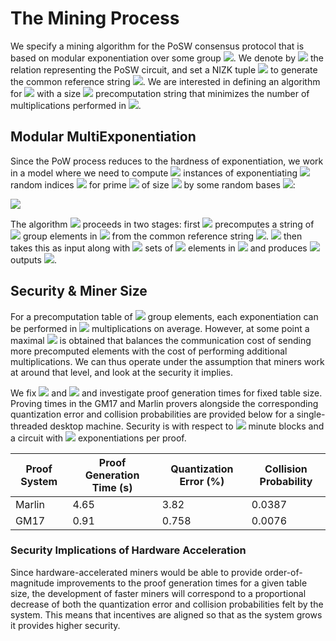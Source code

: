 # The Mining Process

We specify a mining algorithm for the PoSW consensus protocol that is based on modular exponentiation over some group <img src="https://render.githubusercontent.com/render/math?math=\mathbb{G}">. We denote by <img src="https://render.githubusercontent.com/render/math?math=\mathbb{R}"> the relation representing the PoSW circuit, and set a NIZK tuple <img src="https://render.githubusercontent.com/render/math?math=(\mathcal{G}, \mathcal{P}, \mathcal{V})"> to generate the common reference string <img src="https://render.githubusercontent.com/render/math?math=\mathbf{crs} = \mathcal{G}(\mathcal{R})">. We are interested in defining an algorithm for <img src="https://render.githubusercontent.com/render/math?math=\mathcal{P}"> with a size <img src="https://render.githubusercontent.com/render/math?math=S"> precomputation string that minimizes the number of multiplications performed in <img src="https://render.githubusercontent.com/render/math?math=\mathbb{G}">.

## Modular MultiExponentiation

Since the PoW process reduces to the hardness of exponentiation, we work in a model where we need to compute <img src="https://render.githubusercontent.com/render/math?math=q"> instances of exponentiating <img src="https://render.githubusercontent.com/render/math?math=k"> random indices <img src="https://render.githubusercontent.com/render/math?math=x_{i,j} \in \mathbb{Z}_p, (i,j) \in [q]\times [k]"> for prime <img src="https://render.githubusercontent.com/render/math?math=p"> of size <img src="https://render.githubusercontent.com/render/math?math=n = \mathsf{log}(p)"> by some random bases <img src="https://render.githubusercontent.com/render/math?math=G_i \in \mathbb{G}">:

<img src="https://render.githubusercontent.com/render/math?math=\mathsf{MultiExp}(\{G_i\}_{i = 1}^k , x_1, ..., x_q) = \left( \prod_{i = 1}^k G_i^{x_{1,i}}, ..., \prod_{i = 1}^k G_i^{x_{q,i}}\right).">

The algorithm <img src="https://render.githubusercontent.com/render/math?math=\mathcal{A} = (\mathcal{A}_1, \mathcal{A}_2)"> proceeds in two stages: first <img src="https://render.githubusercontent.com/render/math?math=\mathcal{A}_1"> precomputes a string of <img src="https://render.githubusercontent.com/render/math?math=S"> group elements in <img src="https://render.githubusercontent.com/render/math?math=\mathbb{G}"> from the common reference string <img src="https://render.githubusercontent.com/render/math?math=\mathbf{crs} = \{G_i\}_{i = 1}^k">. <img src="https://render.githubusercontent.com/render/math?math=\mathcal{A}_2"> then takes this as input along with <img src="https://render.githubusercontent.com/render/math?math=q"> sets of <img src="https://render.githubusercontent.com/render/math?math=k"> elements in <img src="https://render.githubusercontent.com/render/math?math=\mathbb{Z}_p"> and produces <img src="https://render.githubusercontent.com/render/math?math=q"> outputs <img src="https://render.githubusercontent.com/render/math?math=\{\pi_i\}_{i = 1}^q">.

## Security \& Miner Size

For a precomputation table of <img src="https://render.githubusercontent.com/render/math?math=S = k \cdot (n/c) \cdot (2^c - 1)"> group elements, each exponentiation can be performed in <img src="https://render.githubusercontent.com/render/math?math=n/c"> multiplications on average. However, at some point a maximal <img src="https://render.githubusercontent.com/render/math?math=c^*">  is obtained that balances the communication cost of sending more precomputed elements with the cost of performing additional multiplications. We can thus operate under the assumption that miners work at around that level, and look at the security it implies.

We fix <img src="https://render.githubusercontent.com/render/math?math=S"> and <img src="https://render.githubusercontent.com/render/math?math=k"> and investigate proof generation times for fixed table size. Proving times in the GM17 and Marlin provers alongside the corresponding quantization error and collision probabilities are provided below for a single-threaded desktop machine. Security is with respect to <img src="https://render.githubusercontent.com/render/math?math=1"> minute blocks and a circuit with <img src="https://render.githubusercontent.com/render/math?math=k \approx 2^{13}"> exponentiations per proof.

|  Proof System | Proof Generation Time (s) | Quantization Error (\%) | Collision Probability |                    
| -----------|------------------------------|-------------| -----------|
| Marlin              |   4.65                       | 3.82            | 0.0387
| GM17              |     0.91                         |    0.758         | 0.0076


### Security Implications of Hardware Acceleration

Since hardware-accelerated miners would be able to provide order-of-magnitude improvements to the proof generation times for a given table size, the development of faster miners will correspond to a proportional decrease of both the quantization error and collision probabilities felt by the system. This means that incentives are aligned so that as the system grows it provides higher security.
